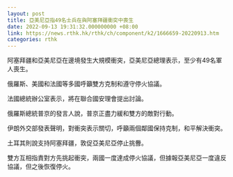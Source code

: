 ```yaml
---
layout: post
title: 亞美尼亞指49名士兵在與阿塞拜疆衝突中喪生
date: 2022-09-13 19:31:32.000000000 +08:00
link: https://news.rthk.hk/rthk/ch/component/k2/1666659-20220913.htm
categories: rthk
---
```


阿塞拜疆和亞美尼亞在邊境發生大規模衝突，亞美尼亞總理表示，至少有49名軍人喪生。

俄羅斯、美國和法國等多國呼籲雙方克制和遵守停火協議。

法國總統辦公室表示，將在聯合國安理會提出討論。

俄羅斯總統普京的發言人說，普京正盡力緩和雙方的敵對行動。

伊朗外交部發表聲明，對衝突表示關切，呼籲兩個鄰國保持克制，和平解決衝突。

土耳其則說支持阿塞拜疆，敦促亞美尼亞停止挑釁。

雙方互相指責對方先挑起衝突，兩國一度達成停火協議，但據報亞美尼亞一度違反協議，但之後恢復停火。
